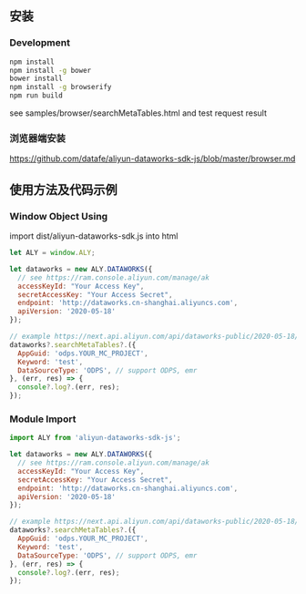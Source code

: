 ## 安装

### Development

```sh
npm install
npm install -g bower
bower install
npm install -g browserify
npm run build
```

see samples/browser/searchMetaTables.html and test request result

### 浏览器端安装

https://github.com/datafe/aliyun-dataworks-sdk-js/blob/master/browser.md

## 使用方法及代码示例

### Window Object Using

import dist/aliyun-dataworks-sdk.js into html

``` javascript
let ALY = window.ALY;

let dataworks = new ALY.DATAWORKS({
  // see https://ram.console.aliyun.com/manage/ak
  accessKeyId: "Your Access Key",
  secretAccessKey: "Your Access Secret",
  endpoint: 'http://dataworks.cn-shanghai.aliyuncs.com',
  apiVersion: '2020-05-18'
});

// example https://next.api.aliyun.com/api/dataworks-public/2020-05-18/SearchMetaTables
dataworks?.searchMetaTables?.({
  AppGuid: 'odps.YOUR_MC_PROJECT',
  Keyword: 'test',
  DataSourceType: 'ODPS', // support ODPS, emr
}, (err, res) => {
  console?.log?.(err, res);
});
```

### Module Import

``` javascript
import ALY from 'aliyun-dataworks-sdk-js';

let dataworks = new ALY.DATAWORKS({
  // see https://ram.console.aliyun.com/manage/ak
  accessKeyId: "Your Access Key",
  secretAccessKey: "Your Access Secret",
  endpoint: 'http://dataworks.cn-shanghai.aliyuncs.com',
  apiVersion: '2020-05-18'
});

// example https://next.api.aliyun.com/api/dataworks-public/2020-05-18/SearchMetaTables
dataworks?.searchMetaTables?.({
  AppGuid: 'odps.YOUR_MC_PROJECT',
  Keyword: 'test',
  DataSourceType: 'ODPS', // support ODPS, emr
}, (err, res) => {
  console?.log?.(err, res);
});
```
